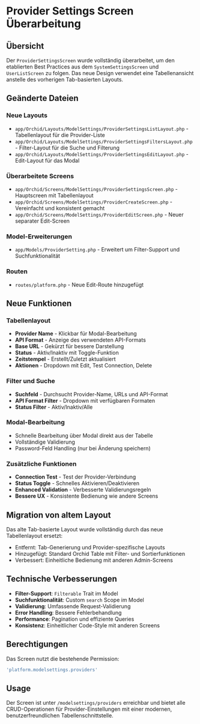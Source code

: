 # Provider Settings Screen Überarbeitung

## Übersicht

Der `ProviderSettingsScreen` wurde vollständig überarbeitet, um den etablierten Best Practices aus dem `SystemSettingsScreen` und `UserListScreen` zu folgen. Das neue Design verwendet eine Tabellenansicht anstelle des vorherigen Tab-basierten Layouts.

## Geänderte Dateien

### Neue Layouts
- `app/Orchid/Layouts/ModelSettings/ProviderSettingsListLayout.php` - Tabellenlayout für die Provider-Liste
- `app/Orchid/Layouts/ModelSettings/ProviderSettingsFiltersLayout.php` - Filter-Layout für die Suche und Filterung
- `app/Orchid/Layouts/ModelSettings/ProviderSettingsEditLayout.php` - Edit-Layout für das Modal

### Überarbeitete Screens
- `app/Orchid/Screens/ModelSettings/ProviderSettingsScreen.php` - Hauptscreen mit Tabellenlayout
- `app/Orchid/Screens/ModelSettings/ProviderCreateScreen.php` - Vereinfacht und konsistent gemacht
- `app/Orchid/Screens/ModelSettings/ProviderEditScreen.php` - Neuer separater Edit-Screen

### Model-Erweiterungen
- `app/Models/ProviderSetting.php` - Erweitert um Filter-Support und Suchfunktionalität

### Routen
- `routes/platform.php` - Neue Edit-Route hinzugefügt

## Neue Funktionen

### Tabellenlayout
- **Provider Name** - Klickbar für Modal-Bearbeitung
- **API Format** - Anzeige des verwendeten API-Formats
- **Base URL** - Gekürzt für bessere Darstellung
- **Status** - Aktiv/Inaktiv mit Toggle-Funktion
- **Zeitstempel** - Erstellt/Zuletzt aktualisiert
- **Aktionen** - Dropdown mit Edit, Test Connection, Delete

### Filter und Suche
- **Suchfeld** - Durchsucht Provider-Name, URLs und API-Format
- **API Format Filter** - Dropdown mit verfügbaren Formaten
- **Status Filter** - Aktiv/Inaktiv/Alle

### Modal-Bearbeitung
- Schnelle Bearbeitung über Modal direkt aus der Tabelle
- Vollständige Validierung
- Password-Feld Handling (nur bei Änderung speichern)

### Zusätzliche Funktionen
- **Connection Test** - Test der Provider-Verbindung
- **Status Toggle** - Schnelles Aktivieren/Deaktivieren
- **Enhanced Validation** - Verbesserte Validierungsregeln
- **Bessere UX** - Konsistente Bedienung wie andere Screens

## Migration von altem Layout

Das alte Tab-basierte Layout wurde vollständig durch das neue Tabellenlayout ersetzt:
- Entfernt: Tab-Generierung und Provider-spezifische Layouts
- Hinzugefügt: Standard Orchid Table mit Filter- und Sortierfunktionen
- Verbessert: Einheitliche Bedienung mit anderen Admin-Screens

## Technische Verbesserungen

- **Filter-Support**: `Filterable` Trait im Model
- **Suchfunktionalität**: Custom `search` Scope im Model
- **Validierung**: Umfassende Request-Validierung
- **Error Handling**: Bessere Fehlerbehandlung
- **Performance**: Pagination und effiziente Queries
- **Konsistenz**: Einheitlicher Code-Style mit anderen Screens

## Berechtigungen

Das Screen nutzt die bestehende Permission:
```php
'platform.modelsettings.providers'
```

## Usage

Der Screen ist unter `/modelsettings/providers` erreichbar und bietet alle CRUD-Operationen für Provider-Einstellungen mit einer modernen, benutzerfreundlichen Tabellenschnittstelle.
